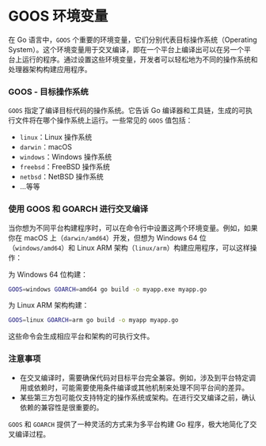 # GOOS 环境变量

在 Go 语言中，`GOOS` 个重要的环境变量，它们分别代表目标操作系统（Operating System）。这个环境变量用于交叉编译，即在一个平台上编译出可以在另一个平台上运行的程序。通过设置这些环境变量，开发者可以轻松地为不同的操作系统和处理器架构构建应用程序。

### GOOS - 目标操作系统

`GOOS` 指定了编译目标代码的操作系统。它告诉 Go 编译器和工具链，生成的可执行文件将在哪个操作系统上运行。一些常见的 `GOOS` 值包括：

-   `linux`：Linux 操作系统
-   `darwin`：macOS
-   `windows`：Windows 操作系统
-   `freebsd`：FreeBSD 操作系统
-   `netbsd`：NetBSD 操作系统
-   ...等等

### 使用 GOOS 和 GOARCH 进行交叉编译

当你想为不同平台构建程序时，可以在命令行中设置这两个环境变量。例如，如果你在 macOS 上（`darwin/amd64`）开发，但想为 Windows 64 位（`windows/amd64`）和 Linux ARM 架构（`linux/arm`）构建应用程序，可以这样操作：

为 Windows 64 位构建：

```sh
GOOS=windows GOARCH=amd64 go build -o myapp.exe myapp.go
```

为 Linux ARM 架构构建：

```sh
GOOS=linux GOARCH=arm go build -o myapp myapp.go
```

这些命令会生成相应平台和架构的可执行文件。

### 注意事项

-   在交叉编译时，需要确保代码对目标平台完全兼容。例如，涉及到平台特定调用或依赖时，可能需要使用条件编译或其他机制来处理不同平台间的差异。
-   某些第三方包可能仅支持特定的操作系统或架构。在进行交叉编译之前，确认依赖的兼容性是很重要的。

`GOOS` 和 `GOARCH` 提供了一种灵活的方式来为多平台构建 Go 程序，极大地简化了交叉编译过程。
